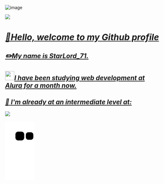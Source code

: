 ![image](https://user-images.githubusercontent.com/112039188/188994300-af23458b-eda2-4c7c-98e5-b705a5a555be.png)

<a  href="https://github.com/StarLord-71">
<img height="200em" src="https://github-readme-stats.vercel.app/api?username=StarLord-71&show_icons=true&theme=dracula&include_all_commits=true&count_private=true"/>

<h1><strong><em>🙌Hello, welcome to my Github profile</em></strong></h1>

<h2><strong><em>✏️My name is StarLord_71.</em></strong></h2>

  <h2><em><img width= "30px" height="30px" style="display: inline" src="https://user-images.githubusercontent.com/112039188/188991310-d740486e-10cd-49f3-83c4-3b65782261c2.png">I have been studying web development at Alura for a month now. </em> </h2>

<h2> <em>🎯 I'm already at an intermediate level at: </em></h2>

<img height="200em" src="https://github-readme-stats.vercel.app/api/top-langs/?username=StarLord-71&layout=compact&langs_count=7&theme=dracula"/>

![Snake animation](https://github.com/LeonardoBazani/LeonardoBazani/blob/output/github-contribution-grid-snake.svg)











